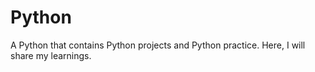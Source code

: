# Python
A Python that contains Python projects and Python practice. 
Here, I will share my learnings.
